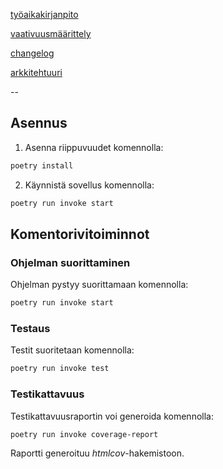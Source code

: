 [työaikakirjanpito](https://github.com/sebastian-lehto/ot-harjoitustyo/blob/master/dokumentaatio/tuntikirjanpito.md)

[vaativuusmäärittely](https://github.com/sebastian-lehto/ot-harjoitustyo/blob/master/dokumentaatio/vaatimusmaarittelu.md)

[changelog](https://github.com/sebastian-lehto/ot-harjoitustyo/blob/master/dokumentaatio/changelog.md)

[arkkitehtuuri](https://github.com/sebastian-lehto/ot-harjoitustyo/blob/master/dokumentaatio/arkkitehtuuri.md)

--

## Asennus

1. Asenna riippuvuudet komennolla:

```bash
poetry install
```

2. Käynnistä sovellus komennolla:

```bash
poetry run invoke start
```

## Komentorivitoiminnot

### Ohjelman suorittaminen

Ohjelman pystyy suorittamaan komennolla:

```bash
poetry run invoke start
```

### Testaus

Testit suoritetaan komennolla:

```bash
poetry run invoke test
```

### Testikattavuus

Testikattavuusraportin voi generoida komennolla:

```bash
poetry run invoke coverage-report
```

Raportti generoituu _htmlcov_-hakemistoon.
